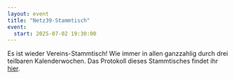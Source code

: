 ```yaml
---
layout: event
title: "Netz39-Stammtisch"
event:
  start: 2025-07-02 19:30:00
---
```


Es ist wieder Vereins-Stammtisch! Wie immer in allen ganzzahlig durch drei teilbaren Kalenderwochen. Das Protokoll dieses Stammtisches findet ihr [hier](https://wiki.netz39.de/stammtisch:2025:2025-07-02).
